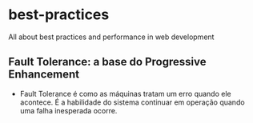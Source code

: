 # best-practices
All about best practices and performance in web development

## Fault Tolerance: a base do Progressive Enhancement
- Fault Tolerance é como as máquinas tratam um erro quando ele acontece. É a habilidade do sistema continuar em operação quando uma falha inesperada ocorre.
